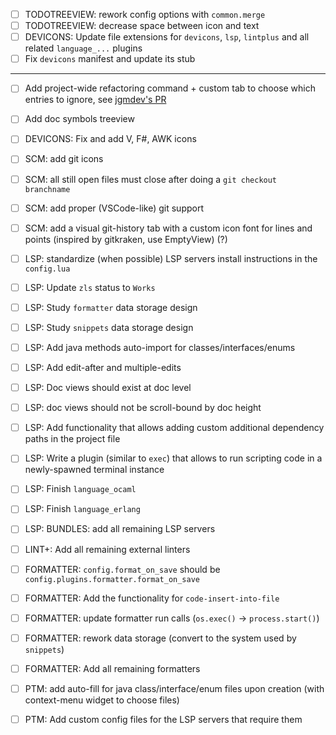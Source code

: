 
- [ ] TODOTREEVIEW: rework config options with `common.merge`
- [ ] TODOTREEVIEW: decrease space between icon and text
- [ ] DEVICONS: Update file extensions for `devicons`, `lsp`, `lintplus` and all related `language_...` plugins
- [ ] Fix `devicons` manifest and update its stub

---

- [ ] Add project-wide refactoring command + custom tab to choose which entries to ignore, see [jgmdev's PR](https://github.com/pragtical/pragtical/pull/48)
- [ ] Add doc symbols treeview

- [ ] DEVICONS: Fix and add V, F#, AWK icons

- [ ] SCM: add git icons
- [ ] SCM: all still open files must close after doing a `git checkout branchname`
- [ ] SCM: add proper (VSCode-like) git support
- [ ] SCM: add a visual git-history tab with a custom icon font for lines and points (inspired by gitkraken, use EmptyView) (?)

- [ ] LSP: standardize (when possible) LSP servers install instructions in the `config.lua`
- [ ] LSP: Update `zls` status to `Works`
- [ ] LSP: Study `formatter` data storage design
- [ ] LSP: Study `snippets` data storage design
- [ ] LSP: Add java methods auto-import for classes/interfaces/enums
- [ ] LSP: Add edit-after and multiple-edits
- [ ] LSP: Doc views should exist at doc level
- [ ] LSP: doc views should not be scroll-bound by doc height
- [ ] LSP: Add functionality that allows adding custom additional dependency paths in the project file
- [ ] LSP: Write a plugin (similar to `exec`) that allows to run scripting code in a newly-spawned terminal instance
- [ ] LSP: Finish `language_ocaml`
- [ ] LSP: Finish `language_erlang`
- [ ] LSP: BUNDLES: add all remaining LSP servers

- [ ] LINT+: Add all remaining external linters

- [ ] FORMATTER: `config.format_on_save` should be `config.plugins.formatter.format_on_save`
- [ ] FORMATTER: Add the functionality for `code-insert-into-file`
- [ ] FORMATTER: update formatter run calls (`os.exec()` -> `process.start()`)
- [ ] FORMATTER: rework data storage (convert to the system used by `snippets`)
- [ ] FORMATTER: Add all remaining formatters

- [ ] PTM: add auto-fill for java class/interface/enum files upon creation (with context-menu widget to choose files)
- [ ] PTM: Add custom config files for the LSP servers that require them

